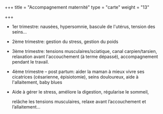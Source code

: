 +++
title = "Accompagnement maternité"
type = "carte"
weight = "13"

+++

* 1er trimestre: nausées, hypersomnie, bascule de l'utérus, tension des seins...
* 2ème trimestre: gestion du stress, gestion du poids
* 3ème trimestre: tensions musculaires/sciatique, canal carpien/tarsien, relaxation avant l'accouchement (à terme dépassé), accompagnement pendant le travail.
* 4ème trimestre – post partum: aider la maman à mieux vivre ses cicatrices (césarienne, épisiotomie), seins douloureux, aide à l'allaitement, baby blues
* Aide à gérer le stress, améliore la digestion, régularise le sommeil,

  relâche les tensions musculaires, relaxe avant l’accouchement et l’allaitement...